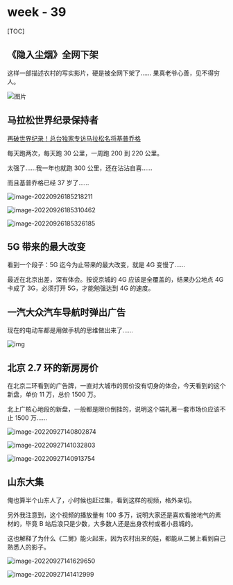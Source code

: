 # week - 39

[TOC]





## 《隐入尘烟》全网下架

这样一部描述农村的写实影片，硬是被全网下架了…… 果真老爷心善，见不得穷人。

![图片](assets/640-4188772.png)



## 马拉松世界纪录保持者

[再破世界纪录！总台独家专访马拉松名将基普乔格](https://www.bilibili.com/video/BV1yV4y1T7eY/?vd_source=a353c03d59050e32df0db7cd77b16f6e)

每天跑两次，每天跑 30 公里，一周跑 200 到 220 公里。

太强了……我一年也就跑 300 公里，还在沾沾自喜……

而且基普乔格已经 37 岁了……

![image-20220926185218211](assets/image-20220926185218211.png)

![image-20220926185310462](assets/image-20220926185310462.png)

![image-20220926185326185](assets/image-20220926185326185.png)



## 5G 带来的最大改变

看到一个段子：5G 迄今为止带来的最大改变，就是 4G 变慢了……

最近在北京出差，深有体会。按说京城的 4G 应该是全覆盖的，结果办公地点 4G 卡成了 3G，必须打开 5G，才能勉强达到 4G 的速度。



## 一汽大众汽车导航时弹出广告

现在的电动车都是用做手机的思维做出来了……

![img](assets/d5a301ed-634c-4e88-ba75-4cf37a213f5d.png)



## 北京 2.7 环的新房房价

在北京二环看到的广告牌，一直对大城市的房价没有切身的体会，今天看到的这个新盘，单价 11 万，总价 1500 万。

北上广核心地段的新盘，一般都是限价倒挂的，说明这个端礼著一套市场价应该不止 1500 万……

![image-20220927140802874](assets/image-20220927140802874.png)

![image-20220927141032803](assets/image-20220927141032803.png)

![image-20220927140913754](assets/image-20220927140913754.png)



## 山东大集

俺也算半个山东人了，小时候也赶过集，看到这样的视频，格外亲切。

另外我注意到，这个视频的播放量有 100 多万，说明大家还是喜欢看接地气的素材的，毕竟 B 站后浪只是少数，大多数人还是出身农村或者小县城的。

这也解释了为什么《二舅》能火起来，因为农村出来的娃，都能从二舅上看到自己熟悉人的影子。

![image-20220927141629650](assets/image-20220927141629650.png)

![image-20220927141412999](assets/image-20220927141412999.png)
